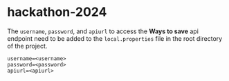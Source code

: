 # hackathon-2024

The `username`, `password`, and `apiurl` to access the **Ways to save** api endpoint need to be added 
to the `local.properties` file in the root directory of the project.

```
username=<username>
password=<password>
apiurl=<apiurl>
```